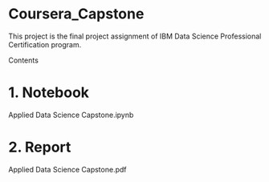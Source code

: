 # Coursera_Capstone
This project is the final project assignment of IBM Data Science Professional Certification program.

Contents
# 1. Notebook
Applied Data Science Capstone.ipynb

# 2. Report
Applied Data Science Capstone.pdf
